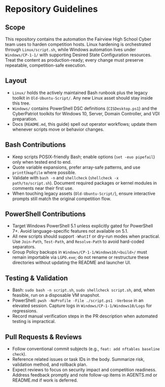 # Repository Guidelines

## Scope
This repository contains the automation the Fairview High School Cyber team uses to harden competition hosts. Linux hardening is orchestrated through `Linux/script.sh`, while Windows automation lives under `Windows/CP-1-1/` with supporting Desired State Configuration resources. Treat the content as production-ready; every change must preserve repeatable, competition-safe execution.

## Layout
- `Linux/` holds the actively maintained Bash runbook plus the legacy toolkit in `Old-Ubuntu-Script/`. Any new Linux asset should stay inside this tree.
- `Windows/` contains PowerShell DSC definitions (`CISDesktop.ps1`) and the CyberPatriot toolkits for Windows 10, Server, Domain Controller, and VDI preparation.
- Docs (`README.md`, this guide) spell out operator workflows; update them whenever scripts move or behavior changes.

## Bash Contributions
- Keep scripts POSIX-friendly Bash; enable options (`set -euo pipefail`) only when tested end to end.
- Quote variable expansions, prefer array-safe patterns, and use `printf`/`mapfile` where possible.
- Validate with `bash -n` and `shellcheck` (`shellcheck -x path/to/script.sh`). Document required packages or kernel modules in comments near their first use.
- When touching legacy assets (`Old-Ubuntu-Script/`), ensure interactive prompts still match the original competition flow.

## PowerShell Contributions
- Target Windows PowerShell 5.1 unless explicitly gated for PowerShell 7+. Avoid language-specific features not available on 5.1.
- All new scripts should support `-WhatIf` or dry-run modes when practical. Use `Join-Path`, `Test-Path`, and `Resolve-Path` to avoid hard-coded separators.
- Group Policy backups in `Windows/CP-1-1/Windows10/<build>/` must remain importable via `LGPO.exe`; do not rename or restructure these directories without updating the README and launcher UI.

## Testing & Validation
- Bash: `sudo bash -n script.sh`, `sudo shellcheck script.sh`, and, when feasible, run on a disposable VM snapshot.
- PowerShell: `pwsh -NoProfile -File ./script.ps1 -Verbose` in an elevated session. Capture logs in `Windows/CP-1-1/Windows10/Logs` for regressions.
- Record manual verification steps in the PR description when automated testing is impractical.

## Pull Requests & Reviews
- Follow conventional commit subjects (e.g., `feat: add nftables baseline check`).
- Reference related issues or task IDs in the body. Summarize risk, validation method, and rollback plan.
- Expect reviews to focus on security impact and competition readiness. Address feedback promptly and note follow-up items in AGENTS.md or README.md if work is deferred.
